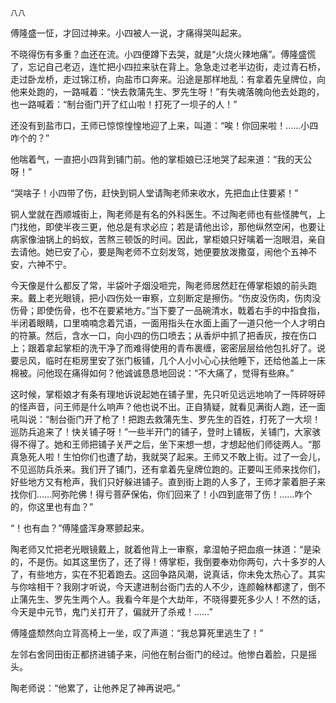     八八 

   傅隆盛一怔，才回过神来。小四被人一说，才痛得哭叫起来。

   不晓得伤有多重？血还在流。小四便蹲下去哭，就是“火烧火辣地痛”。傅隆盛慌了，忘记自己老迈，连忙把小四拉来驮在背上。急急走过老半边街，走过青石桥，走过卧龙桥，走过锦江桥，向盐市口奔来。沿途是那样地乱：有拿着先皇牌位，向他来处跑的，一路喊着：“快去救蒲先生、罗先生呀！”有失魂落魄向他去处跑的，也一路喊着：“制台衙门开了红山啦！打死了一坝子的人！”

   还没有到盐市口，王师已惊惊惶惶地迎了上来，叫道：“唉！你回来啦！……小四咋个的？”

   他喘着气，一直把小四背到铺门前。他的掌柜娘已汪地哭了起来道：“我的天公呀！”

   “哭啥子！小四带了伤，赶快到铜人堂请陶老师来收水，先把血止住要紧！”

   铜人堂就在西顺城街上，陶老师是有名的外科医生。不过陶老师也有些怪脾气，上门找他，即使半夜三更，他总是有求必应；若是请他出诊，那他纵然空闲，也要让病家像油锅上的蚂蚁，苦熬三顿饭的时间。因此，掌柜娘只好噙着一泡眼泪，亲自去请他。她已安了心，要是陶老师不立刻发驾，她便要放泼撒虿，闹他个五神不安，六神不宁。

   今天像是什么都反了常，半袋叶子烟没咂完，陶老师居然赶在傅掌柜娘的前头跑来。戴上老光眼镜，把小四伤处一审察，立刻断定是擦伤。“伤皮没伤肉，伤肉没伤骨；即使伤骨，也不在要紧地方。”当下要了一品碗清水，戟着右手的中指食指，半闭着眼睛，口里喃喃念着咒语，一面用指头在水面上画了一道只他一个人才明白的符篆。然后，含水一口，向小四的伤口喷去；从香炉中抓了把香灰，按在伤口上；跟着拿起掌柜的洗干净了而难得使用的青布裹缠，密密层层给他包扎好了。说要忌风，临时在柜房里安了张门板铺，几个人小小心心扶他睡下，还给他盖上一床棉被。问他现在痛得如何？他诚诚恳恳地回说：“不大痛了，觉得有些麻。”

   这时候，掌柜娘才有条有理地诉说起她在铺子里，先只听见远远地响了一阵砰呀砰的怪声音，问王师是什么响声？他也说不出。正自猜疑，就看见满街人跑，还一面吼叫说：“制台衙门开了枪了！把跑去救蒲先生、罗先生的百姓，打死了一大坝！巡防兵追来了！快关铺子呀！”一些半开门的铺子，登时上铺板，关铺门，大家骇得不得了。她和王师把铺子关严之后，坐下来想一想，才想起他们师徒两人。“那真急死人啦！生怕你们也遭了劫，我就哭了起来。王师又不敢上街。过了一会儿，不见巡防兵杀来。我们开了铺门，还有拿着先皇牌位跑的。正要叫王师来找你们，好些地方又有枪声，我们只好躲进铺子。直到街上跑的人多了，王师才蒙着胆子来找你们……阿弥陀佛！得亏菩萨保佑，你们回来了！小四到底带了伤！……咋个的，你这里也有血？”

   “！也有血？”傅隆盛浑身寒颤起来。

   陶老师又忙把老光眼镜戴上，就着他背上一审察，拿湿帕子把血痕一抹道：“是染的，不是伤。如其这里伤了，还了得！傅掌柜，我倒要奉劝你两句，六十多岁的人了，有些地方，实在不犯着跑去。这回争路风潮，说真话，你未免太热心了。其实与你啥相干？我刚才听说，今天逮进制台衙门去的人不少，连颜翰林都逮了，倒不止蒲先生、罗先生两个人。我看今年是个大劫年，不晓得要死多少人！不然的话，今天是中元节，鬼门关打开了，偏就开了杀戒！……”

   傅隆盛颓然向立背高椅上一坐，叹了声道：“我总算死里逃生了！”

   左邻右舍同田街正都挤进铺子来，问他在制台衙门的经过。他惨白着脸，只是摇头。

   陶老师说：“他累了，让他养足了神再说吧。”

